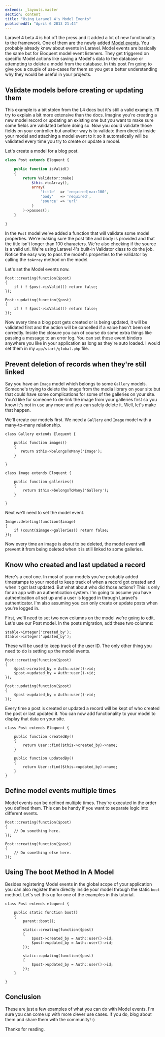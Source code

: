 ```yaml
---
extends: _layouts.master
section: content
title: "Using Laravel 4's Model Events"
publishedAt: "April 6 2013 21:44"
---
```

Laravel 4 beta 4 is hot off the press and it added a lot of new functionality to the framework. One of them are the newly added [Model events](http://four.laravel.com/docs/eloquent#model-events). You probably already knew about events in Laravel. Model events are basically the same but for Eloquent model event listeners. They get triggered on specific Model actions like saving a Model's data to the database or attempting to delete a model from the database. In this post I'm going to give you a couple of use-cases for them so you get a better understanding why they would be useful in your projects.<!--more-->

## Validate models before creating or updating them

This example is a bit stolen from the L4 docs but it's still a valid example. I'll try to explain a bit more extensive than the docs. Imagine you're creating a new model record or updating an existing one but you want to make sure some fields are validated before doing so. Now you could validate those fields on your controller but another way is to validate them directly inside your model and attaching a model event to it so it automatically will be validated every time you try to create or update a model.

Let's create a model for a blog post.

```php
class Post extends Eloquent {

    public function isValid()
    {
        return Validator::make(
            $this->toArray(),
            array(
                'title'  => 'required|max:100',
                'body'   => 'required',
                'source' => 'url'
            )
        )->passes();
    }

}
```

In the `Post` model we've added a function that will validate some model properties. We're making sure the post title and body is provided and that the title isn't longer than 100 characters. We're also checking if the source is a valid url. We're using Laravel 4's built-in Validator class to do the job. Notice the easy way to pass the model's properties to the validator by calling the `toArray` method on the model.

Let's set the Model events now.

	Post::creating(function($post)
	{
	    if ( ! $post->isValid()) return false;
	});

	Post::updating(function($post)
	{
	    if ( ! $post->isValid()) return false;
	});

Now every time a blog post gets created or is being updated, it will be validated first and the action will be cancelled if a value hasn't been set correctly. Inside the closure you can of course do some extra things like passing a message to an error log. You can set these event binders anywhere you like in your application as long as they're auto loaded. I would set them in my `app/start/global.php` file.

## Prevent deletion of records when they're still linked

Say you have an `Image` model which belongs to some `Gallery` models. Someone's trying to delete the image from the media library on your site but that could have some complications for some of the galleries on your site. You'd like for someone to de-link the image from your galleries first so you know it's not in use any more and you can safely delete it. Well, let's make that happen.

We'll create our models first. We need a `Gallery` and `Image` model with a many-to-many relationship.

	class Gallery extends Eloquent {

	    public function images()
	    {
	       return $this->belongsToMany('Image');
	    }

	}

	class Image extends Eloquent {

	    public function galleries()
	    {
	        return $this->belongsToMany('Gallery');
	    }

	}

Next we'll need to set the model event.

	Image::deleting(function($image)
	{
	    if (count($image->galleries)) return false;
	});

Now every time an image is about to be deleted, the model event will prevent it from being deleted when it is still linked to some galleries.

## Know who created and last updated a record

Here's a cool one. In most of your models you've probably added timestamps to your model to keep track of when a record got created and when it got last updated. But what about who did those actions? This is only for an app with an authentication system. I'm going to assume you have authentication all set up and a user is logged in through Laravel's authenticator. I'm also assuming you can only create or update posts when you're logged in.

First, we'll need to set two new columns on the model we're going to edit. Let's use our Post model. In the posts migration, add these two columns:

	$table->integer('created_by');
	$table->integer('updated_by');

These will be used to keep track of the user ID. The only other thing you need to do is setting up the model events.

	Post::creating(function($post)
	{
	    $post->created_by = Auth::user()->id;
	    $post->updated_by = Auth::user()->id;
	});

	Post::updating(function($post)
	{
	    $post->updated_by = Auth::user()->id;
	});

Every time a post is created or updated a record will be kept of who created the post or last updated it. You can now add functionality to your model to display that data on your site.

	class Post extends Eloquent {

	    public function createdBy()
	    {
	        return User::find($this->created_by)->name;
	    }

	    public function updatedBy()
	    {
	        return User::find($this->updated_by)->name;
	    }
	}

## Define model events multiple times

Model events can be defined multiple times. They're executed in the order you defined them. This can be handy if you want to separate logic into different events.

	Post::creating(function($post)
	{
	    // Do something here.
	});

	Post::creating(function($post)
	{
	    // Do something else here.
	});

## Using The boot Method In A Model

Besides registering Model events in the global scope of your application you can also register them directly inside your model through the static `boot` method. Let's set this up for one of the examples in this tutorial.

	class Post extends eloquent {

	    public static function boot()
	    {
	        parent::boot();

	        static::creating(function($post)
	        {
	            $post->created_by = Auth::user()->id;
	            $post->updated_by = Auth::user()->id;
	        });

	        static::updating(function($post)
	        {
	            $post->updated_by = Auth::user()->id;
	        });
	    }

	}

## Conclusion

These are just a few examples of what you can do with Model events. I'm sure you can come up with more clever use cases. If you do, blog about them and share them with the community! :)

Thanks for reading.
